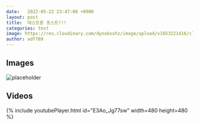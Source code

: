 ```yaml
---
date:   2022-05-22 23:47:00 +0900
layout: post
title:  테스트용 포스트!!!
categories: test
image: https://res.cloudinary.com/dynxbxxhz/image/upload/v1653221416/cld-sample.jpg
author: adf789
---
```


## Images
![placeholder](https://res.cloudinary.com/dynxbxxhz/image/upload/v1653221416/cld-sample.jpg "Large example image")

## Videos
{% include youtubePlayer.html id="E3Ao_Jg77sw" width=480 height=480 %}